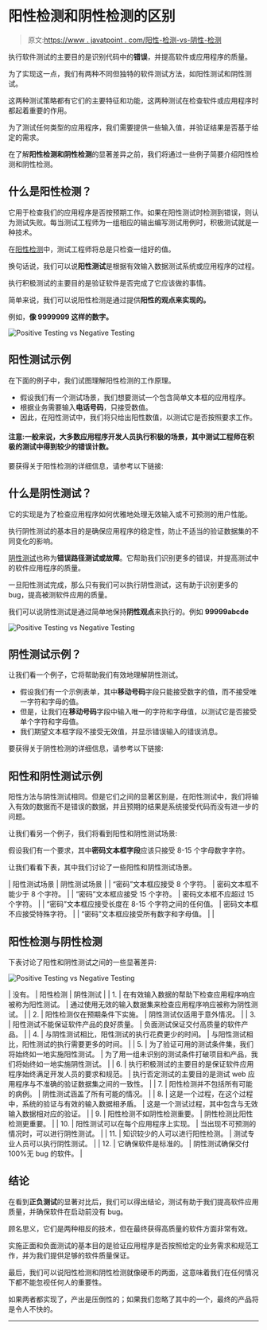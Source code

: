 # 阳性检测和阴性检测的区别

> 原文:[https://www . javatpoint . com/阳性-检测-vs-阴性-检测](https://www.javatpoint.com/positive-testing-vs-negative-testing)

执行软件测试的主要目的是识别代码中的**错误**，并提高软件或应用程序的质量。

为了实现这一点，我们有两种不同但独特的软件测试方法，如阳性测试和阴性测试。

这两种测试策略都有它们的主要特征和功能，这两种测试在检查软件或应用程序时都起着重要的作用。

为了测试任何类型的应用程序，我们需要提供一些输入值，并验证结果是否基于给定的需求。

在了解**阳性检测和阴性检测**的显著差异之前，我们将通过一些例子简要介绍阳性检测和阴性检测。

## 什么是阳性检测？

它用于检查我们的应用程序是否按预期工作。如果在阳性测试时检测到错误，则认为测试失败。每当测试工程师为一组相应的输出编写测试用例时，积极测试就是一种技术。

在[阳性检测](positive-testing)中，测试工程师将总是只检查一组好的值。

换句话说，我们可以说**阳性测试**是根据有效输入数据测试系统或应用程序的过程。

执行积极测试的主要目的是验证软件是否完成了它应该做的事情。

简单来说，我们可以说阳性检测是通过提供**阳性的观点来实现的。**

例如，**像 9999999 这样的数字。**

![Positive Testing vs Negative Testing](../Images/04e6ae9ba91fe02abc65b0a6736b4308.png)

## 阳性测试示例

在下面的例子中，我们试图理解阳性检测的工作原理。

*   假设我们有一个测试场景，我们想要测试一个包含简单文本框的应用程序。
*   根据业务需要输入**电话号码**，只接受数值。
*   因此，在阳性测试中，我们将只给出阳性数值，以测试它是否按照要求工作。

#### 注意:一般来说，大多数应用程序开发人员执行积极的场景，其中测试工程师在积极的测试中得到较少的错误计数。

要获得关于阳性检测的详细信息，请参考以下链接:

## 什么是阴性测试？

它的实现是为了检查应用程序如何优雅地处理无效输入或不可预测的用户性能。

执行阴性测试的基本目的是确保应用程序的稳定性，防止不适当的验证数据集的不同变化的影响。

[阴性测试](negative-testing)也称为**错误路径测试或故障**。它帮助我们识别更多的错误，并提高测试中的软件应用程序的质量。

一旦阳性测试完成，那么只有我们可以执行阴性测试，这有助于识别更多的 bug，提高被测软件应用的质量。

我们可以说阴性测试是通过简单地保持**阴性观点**来执行的。例如 **99999abcde**

![Positive Testing vs Negative Testing](../Images/2d27b6548e631dad758fba6b775b61f7.png)

## 阴性测试示例？

让我们看一个例子，它将帮助我们有效地理解阴性测试。

*   假设我们有一个示例表单，其中**移动号码**字段只能接受数字的值，而不接受唯一字符和字母的值。
*   但是，让我们在**移动号码**字段中输入唯一的字符和字母值，以测试它是否接受单个字符和字母值。
*   我们期望文本框字段不接受无效值，并显示错误输入的错误消息。

要获得关于阴性检测的详细信息，请参考以下链接:

## 阳性和阴性测试示例

阳性方法与阴性测试相同。但是它们之间的显著区别是，在阳性测试中，我们将输入有效的数据而不是错误的数据，并且预期的结果是系统接受代码而没有进一步的问题。

让我们看另一个例子，我们将看到阳性和阴性测试场景:

假设我们有一个要求，其中**密码文本框字段**应该只接受 8-15 个字母数字字符。

让我们看看下表，其中我们讨论了一些阳性和阴性测试场景。

| 阳性测试场景 | 阴性测试场景 |
| “密码”文本框应接受 8 个字符。 | 密码文本框不能少于 8 个字符。 |
| “密码”文本框应接受 15 个字符。 | 密码文本框不应超过 15 个字符。 |
| “密码”文本框应接受长度在 8-15 个字符之间的任何值。 | 密码文本框不应接受特殊字符。 |
| “密码”文本框应接受所有数字和字母值。 |  |

## 阳性检测与阴性检测

下表讨论了阳性和阴性测试之间的一些显著差异:

![Positive Testing vs Negative Testing](../Images/6914a40f8dc47cca230db95a5a547ac1.png)

| 没有。 | 阳性检测 | 阴性测试 |
| 1. | 在有效输入数据的帮助下检查应用程序响应被称为阳性测试。 | 通过使用无效的输入数据集来检查应用程序响应被称为阴性测试。 |
| 2. | 阳性检测仅在预期条件下实施。 | 阴性测试仅适用于意外情况。 |
| 3. | 阳性测试不能保证软件产品的良好质量。 | 负面测试保证交付高质量的软件产品。 |
| 4. | 与阴性测试相比，阳性测试的执行花费更少的时间。 | 与阳性测试相比，阳性测试的执行需要更多的时间。 |
| 5. | 为了验证可用的测试条件集，我们将始终如一地实施阳性测试。 | 为了用一组未识别的测试条件打破项目和产品，我们将始终如一地实施阴性测试。 |
| 6. | 执行积极测试的主要目的是保证软件应用程序始终满足开发人员的要求和规范。 | 执行否定测试的主要目的是测试 web 应用程序与不准确的验证数据集之间的一致性。 |
| 7. | 阳性检测并不包括所有可能的病例。 | 阴性测试涵盖了所有可能的情况。 |
| 8. | 这是一个过程，在这个过程中，系统的验证与有效的输入数据相矛盾。 | 这是一个测试过程，其中包含与无效输入数据相对应的验证。 |
| 9. | 阳性检测不如阴性检测重要。 | 阴性检测比阳性检测更重要。 |
| 10. | 阳性测试可以在每个应用程序上实现。 | 当出现不可预测的情况时，可以进行阴性测试。 |
| 11. | 知识较少的人可以进行阳性检测。 | 测试专业人员可以执行阴性测试。 |
| 12. | 它确保软件是标准的。 | 阴性测试确保交付 100%无 bug 的软件。 |

## 结论

在看到**正负测试**的显著对比后，我们可以得出结论，测试有助于我们提高软件应用质量，并确保软件在启动前没有 bug。

顾名思义，它们是两种相反的技术，但在最终获得高质量的软件方面非常有效。

实施正面和负面测试的基本目的是验证应用程序是否按照给定的业务需求和规范工作，并为我们提供足够的软件质量保证。

最后，我们可以说阳性检测和阴性检测就像硬币的两面，这意味着我们在任何情况下都不能忽视任何人的重要性。

如果两者都实现了，产出是压倒性的；如果我们忽略了其中的一个，最终的产品将是令人不快的。

* * *